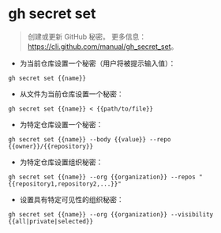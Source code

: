 # gh secret set

> 创建或更新 GitHub 秘密。
> 更多信息：<https://cli.github.com/manual/gh_secret_set>。

- 为当前仓库设置一个秘密（用户将被提示输入值）：

`gh secret set {{name}}`

- 从文件为当前仓库设置一个秘密：

`gh secret set {{name}} < {{path/to/file}}`

- 为特定仓库设置一个秘密：

`gh secret set {{name}} --body {{value}} --repo {{owner}}/{{repository}}`

- 为特定仓库设置组织秘密：

`gh secret set {{name}} --org {{organization}} --repos "{{repository1,repository2,...}}"`

- 设置具有特定可见性的组织秘密：

`gh secret set {{name}} --org {{organization}} --visibility {{all|private|selected}}`